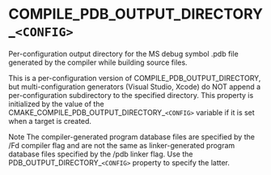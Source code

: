   

# COMPILE_PDB_OUTPUT_DIRECTORY_```<CONFIG>```  
Per-configuration output directory for the MS debug symbol .pdb file
generated by the compiler while building source files.  

This is a per-configuration version of
COMPILE_PDB_OUTPUT_DIRECTORY,
but multi-configuration generators (Visual Studio, Xcode) do NOT append a
per-configuration subdirectory to the specified directory.  This
property is initialized by the value of the
CMAKE_COMPILE_PDB_OUTPUT_DIRECTORY_```<CONFIG>``` variable
if it is set when a target is created.  


Note
The compiler-generated program database files are specified by the
/Fd compiler flag and are not the same as linker-generated
program database files specified by the /pdb linker flag.
Use the PDB_OUTPUT_DIRECTORY_```<CONFIG>``` property to specify the latter.
  

